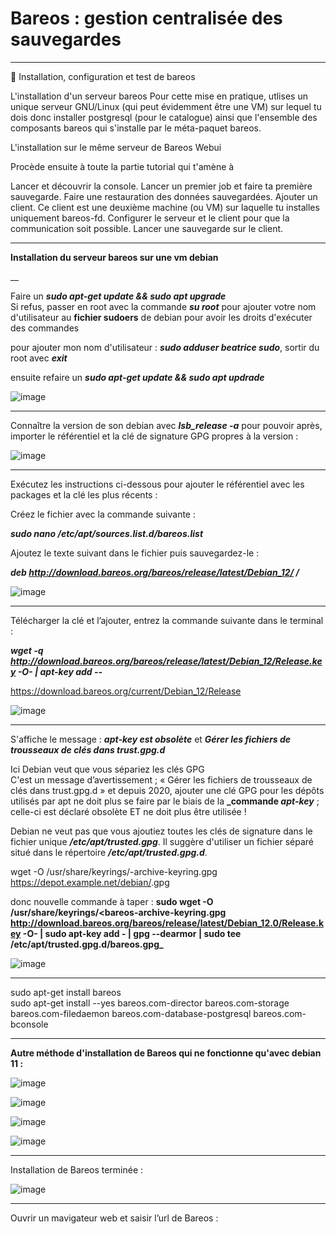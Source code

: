 # Bareos : gestion centralisée des sauvegardes   

___

🔬 Installation, configuration et test de bareos

L'installation d'un serveur bareos
Pour cette mise en pratique, utlises un unique serveur GNU/Linux (qui peut évidemment être une VM) sur lequel tu dois donc installer postgresql (pour le catalogue) ainsi que l'ensemble des composants bareos qui s'installe par le méta-paquet bareos.

L'installation sur le même serveur de Bareos Webui

Procède ensuite à toute la partie tutorial qui t'amène à

Lancer et découvrir la console.
Lancer un premier job et faire ta première sauvegarde.
Faire une restauration des données sauvegardées.
Ajouter un client. Ce client est une deuxième machine (ou VM) sur laquelle tu installes uniquement bareos-fd.
Configurer le serveur et le client pour que la communication soit possible.
Lancer une sauvegarde sur le client.

___

**Installation du serveur bareos sur une vm debian**  

__  

Faire un **_sudo apt-get update && sudo apt upgrade_**     
Si refus, passer en root avec la commande **_su root_** pour ajouter votre nom d'utilisateur au **fichier sudoers** de debian pour avoir les droits d'exécuter des commandes   

pour ajouter mon nom d'utilisateur :  **_sudo adduser beatrice sudo_**, sortir du root avec **_exit_**     

ensuite refaire un **_sudo apt-get update && sudo apt updrade_**     

![image](https://github.com/techerbeatrice/Bareos_Gestion_centralisee_des_sauvegardes/assets/138071140/f584f271-5fd1-4a4c-8dff-7af2e5aa8607)

____

Connaître la version de son debian avec **_lsb_release -a_** pour pouvoir après, importer le référentiel et la clé de signature GPG propres à la version :     

![image](https://github.com/techerbeatrice/Bareos_Gestion_centralisee_des_sauvegardes/assets/138071140/f0cb7b05-6894-42aa-ba10-ed4213ebc291)

___

Exécutez les instructions ci-dessous pour ajouter le référentiel avec les packages et la clé les plus récents :   

Créez le fichier avec la commande suivante :   

**_sudo nano /etc/apt/sources.list.d/bareos.list_**     

Ajoutez le texte suivant dans le fichier puis sauvegardez-le :

**_deb http://download.bareos.org/bareos/release/latest/Debian_12/ /_**     

![image](https://github.com/techerbeatrice/Bareos_Gestion_centralisee_des_sauvegardes/assets/138071140/1584bc07-2944-4c16-b0e4-39c209157aa2)

____

Télécharger la clé et l’ajouter, entrez la commande suivante dans le terminal :

**_wget -q http://download.bareos.org/bareos/release/latest/Debian_12/Release.key -O- | apt-key add --_**  

https://download.bareos.org/current/Debian_12/Release

![image](https://github.com/techerbeatrice/Bareos_Gestion_centralisee_des_sauvegardes/assets/138071140/117d2580-6c14-4f14-83cf-5fc11954e79b)

___

S'affiche le message : **_apt-key est obsolète_** et **_Gérer les fichiers de trousseaux de clés dans trust.gpg.d_**    

Ici Debian veut que vous sépariez les clés GPG   
C'est un message d’avertissement ; « Gérer les fichiers de trousseaux de clés dans trust.gpg.d » et depuis 2020, ajouter une clé GPG pour les dépôts utilisés par apt ne doit plus se faire par le biais de la **_commande _apt-key_** ; celle-ci est déclaré obsolète ET ne doit plus être utilisée ! 

Debian ne veut pas que vous ajoutiez toutes les clés de signature dans le fichier unique **_/etc/apt/trusted.gpg_**. Il suggère d'utiliser un fichier séparé situé dans le répertoire **_/etc/apt/trusted.gpg.d_**.

wget -O /usr/share/keyrings/<un-nom>-archive-keyring.gpg https://depot.example.net/debian/<nom-fichier-cle>.gpg

donc nouvelle commande à taper : **sudo wget -O /usr/share/keyrings/<bareos-archive-keyring.gpg http://download.bareos.org/bareos/release/latest/Debian_12.0/Release.key -O- | sudo apt-key add - | gpg --dearmor | sudo tee /etc/apt/trusted.gpg.d/bareos.gpg_**   

![image](https://github.com/techerbeatrice/Bareos_Gestion_centralisee_des_sauvegardes/assets/138071140/d62a8d5a-dc31-4a74-9442-9c2e6aa7cfd0)

____

sudo apt-get install bareos   
sudo apt-get install --yes bareos.com-director bareos.com-storage bareos.com-filedaemon bareos.com-database-postgresql bareos.com-bconsole   

____

**Autre méthode d'installation de Bareos qui ne fonctionne qu'avec debian 11 :**    

![image](https://github.com/techerbeatrice/Bareos_Gestion_centralisee_des_sauvegardes/assets/138071140/2bbc967d-d551-4806-b043-a9f5d6790c6e)

![image](https://github.com/techerbeatrice/Bareos_Gestion_centralisee_des_sauvegardes/assets/138071140/9eecc873-7b23-424c-9d9e-75906121252e)

![image](https://github.com/techerbeatrice/Bareos_Gestion_centralisee_des_sauvegardes/assets/138071140/6ec5b064-b9f8-45cb-b7ee-f77ac0d5dfd9)

![image](https://github.com/techerbeatrice/Bareos_Gestion_centralisee_des_sauvegardes/assets/138071140/b301f4ed-5199-4a5a-b141-b69881f24266)

____

Installation de Bareos terminée :   

![image](https://github.com/techerbeatrice/Bareos_Gestion_centralisee_des_sauvegardes/assets/138071140/5b8eca60-fa1b-4558-9679-d4c1e75fa3ae)

___

Ouvrir un mavigateur web et saisir l’url de Bareos :   

